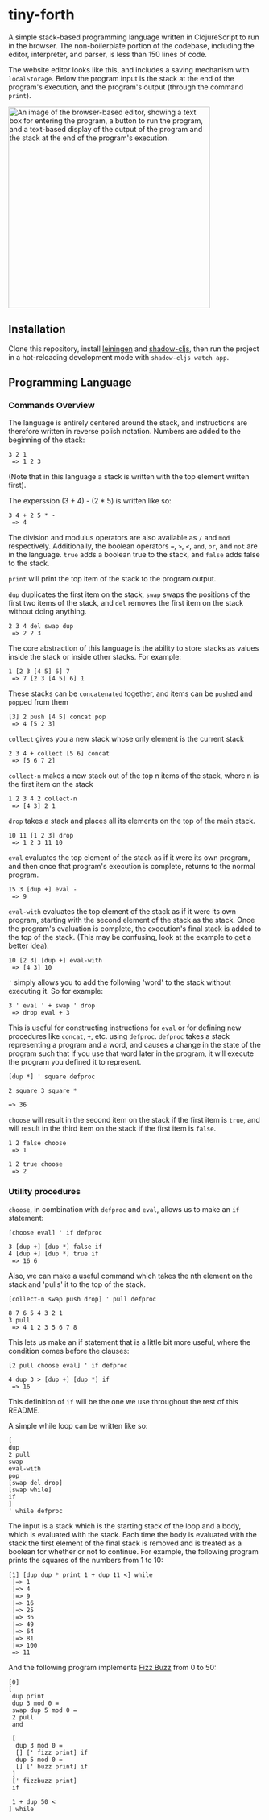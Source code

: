 # tiny-forth

A simple stack-based programming language written in ClojureScript to run in the browser. The non-boilerplate portion of the codebase, including the editor, interpreter, and parser, is less than 150 lines of code.

The website editor looks like this, and includes a saving mechanism with `localStorage`. Below the program input is the stack at the end of the program's execution, and the program's output (through the command `print`). 

<img src="https://user-images.githubusercontent.com/34197135/133296453-ab9b6255-9710-469c-b1e6-f79f67277a80.png" alt="An image of the browser-based editor, showing a text box for entering the program, a button to run the program, and a text-based display of the output of the program and the stack at the end of the program's execution." height="400">

## Installation

Clone this repository, install [leiningen](https://leiningen.org/) and [shadow-cljs](https://github.com/thheller/shadow-cljs), then run the project in a hot-reloading development mode with `shadow-cljs watch app`.

## Programming Language

### Commands Overview

The language is entirely centered around the stack, and instructions are therefore written in reverse polish notation. Numbers are added to the beginning of the stack:

```
3 2 1
 => 1 2 3
```

(Note that in this language a stack is written with the top element written first).

The experssion (3 + 4) - (2 * 5) is written like so:
```
3 4 + 2 5 * -
 => 4
```

The division and modulus operators are also available as `/` and `mod` respectively.
Additionally, the boolean operators `=`, `>`, `<`, `and`, `or`, and `not` are in the language. `true` adds a boolean true to the stack, and `false` adds false to the stack.

`print` will print the top item of the stack to the program output.

`dup` duplicates the first item on the stack, `swap` swaps the positions of the first two items of the stack, and `del` removes the first item on the stack without doing anything.

```
2 3 4 del swap dup
 => 2 2 3
```

The core abstraction of this language is the ability to store stacks as values inside the stack or inside other stacks. For example:

```
1 [2 3 [4 5] 6] 7
 => 7 [2 3 [4 5] 6] 1
```

These stacks can be `concatenated` together, and items can be `push`ed and `pop`ped from them

```
[3] 2 push [4 5] concat pop
 => 4 [5 2 3]
```

`collect` gives you a new stack whose only element is the current stack
```
2 3 4 + collect [5 6] concat
 => [5 6 7 2]
```

`collect-n` makes a new stack out of the top n items of the stack, where n is the first item on the stack

```
1 2 3 4 2 collect-n
 => [4 3] 2 1
```

`drop` takes a stack and places all its elements on the top of the main stack.

```
10 11 [1 2 3] drop
 => 1 2 3 11 10
```

`eval` evaluates the top element of the stack as if it were its own program, and then once that program's execution is complete, returns to the normal program.

```
15 3 [dup +] eval -
 => 9
```

`eval-with` evaluates the top element of the stack as if it were its own program, starting with the second element of the stack as the stack. Once the program's evaluation is complete, the execution's final stack is added to the top of the stack. (This may be confusing, look at the example to get a better idea):

```
10 [2 3] [dup +] eval-with
 => [4 3] 10
```

`'` simply allows you to add the following 'word' to the stack without executing it. So for example:

```
3 ' eval ' + swap ' drop
 => drop eval + 3
```

This is useful for constructing instructions for `eval` or for defining new procedures like `concat`, `+`, etc. using `defproc`. `defproc` takes a stack representing a program and a word, and causes a change in the state of the program such that if you use that word later in the program, it will execute the program you defined it to represent.

```
[dup *] ' square defproc

2 square 3 square *

=> 36
```

`choose` will result in the second item on the stack if the first item is `true`, and will result in the third item on the stack if the first item is `false`.

```
1 2 false choose
 => 1

1 2 true choose
 => 2
```

### Utility procedures

`choose`, in combination with `defproc` and `eval`, allows us to make an `if` statement:

```
[choose eval] ' if defproc

3 [dup +] [dup *] false if
4 [dup +] [dup *] true if
 => 16 6
```

Also, we can make a useful command which takes the nth element on the stack and 'pulls' it to the top of the stack.

```
[collect-n swap push drop] ' pull defproc

8 7 6 5 4 3 2 1
3 pull
 => 4 1 2 3 5 6 7 8
```

This lets us make an if statement that is a little bit more useful, where the condition comes before the clauses:

```
[2 pull choose eval] ' if defproc

4 dup 3 > [dup +] [dup *] if
 => 16
```

This definition of `if` will be the one we use throughout the rest of this README.

A simple while loop can be written like so:

```
[
dup
2 pull
swap
eval-with
pop
[swap del drop]
[swap while]
if
]
' while defproc
```

The input is a stack which is the starting stack of the loop and a body, which is evaluated with the stack. Each time the body is evaluated with the stack the first element of the final stack is removed and is treated as a boolean for whether or not to continue. For example, the following program prints the squares of the numbers from 1 to 10:

```
[1] [dup dup * print 1 + dup 11 <] while
 |=> 1
 |=> 4
 |=> 9
 |=> 16
 |=> 25
 |=> 36
 |=> 49
 |=> 64
 |=> 81
 |=> 100
 => 11
```

And the following program implements [Fizz Buzz](https://rosettacode.org/wiki/FizzBuzz) from 0 to 50:

```
[0]
[
 dup print
 dup 3 mod 0 =
 swap dup 5 mod 0 =
 2 pull
 and
 
 [
  dup 3 mod 0 =
  [] [' fizz print] if
  dup 5 mod 0 =
  [] [' buzz print] if
 ] 
 [' fizzbuzz print]
 if
 
 1 + dup 50 <
] while
```
